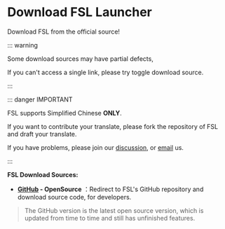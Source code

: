 # Download FSL Launcher

Download FSL from the official source!

::: warning

Some download sources may have partial defects,

If you can't access a single link, please try toggle download source.

:::

::: danger IMPORTANT

FSL supports Simplified Chinese **ONLY**.

If you want to contribute your translate, please fork the repository of FSL and draft your translate.

If you have problems, please join our [discussion](https://github.com/TeamFSC/FSL-Support-Project/discussions/2), or [email](mailto:FSLLauncherTeam@outlook.com) us.

:::

**FSL Download Sources:**

- **[GitHub](https://github.com/FutureStudios-FSC/FSL.Next) - OpenSource** ：Redirect to FSL's GitHub repository and download source code, for developers.

> The GitHub version is the latest open source version, which is updated from time to time and still has unfinished features.
